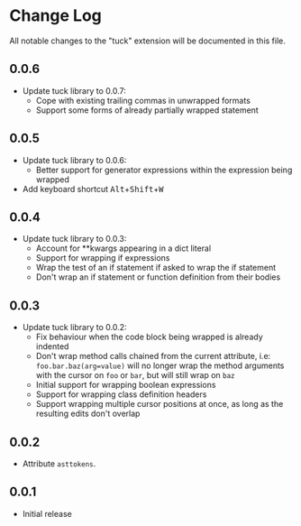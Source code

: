 # Change Log

All notable changes to the "tuck" extension will be documented in this file.

## 0.0.6

- Update tuck library to 0.0.7:
  - Cope with existing trailing commas in unwrapped formats
  - Support some forms of already partially wrapped statement

## 0.0.5

- Update tuck library to 0.0.6:
  - Better support for generator expressions within the expression being wrapped
- Add keyboard shortcut <kbd>Alt</kbd>+<kbd>Shift</kbd>+<kbd>W</kbd>

## 0.0.4

- Update tuck library to 0.0.3:
  - Account for **kwargs appearing in a dict literal
  - Support for wrapping if expressions
  - Wrap the test of an if statement if asked to wrap the if statement
  - Don't wrap an if statement or function definition from their bodies

## 0.0.3

- Update tuck library to 0.0.2:
  - Fix behaviour when the code block being wrapped is already indented
  - Don't wrap method calls chained from the current attribute, i.e:
    `foo.bar.baz(arg=value)` will no longer wrap the method arguments with the
    cursor on `foo` or `bar`, but will still wrap on `baz`
  - Initial support for wrapping boolean expressions
  - Support for wrapping class definition headers
  - Support wrapping multiple cursor positions at once, as long as the resulting
    edits don't overlap

## 0.0.2

- Attribute `asttokens`.

## 0.0.1

- Initial release
